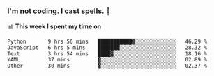 ### I'm not coding. I cast spells. 🎩

📊 **This week I spent my time on**
<!--START_SECTION:waka-->
```text
Python       9 hrs 56 mins   ███████████▓░░░░░░░░░░░░░   46.29 % 
JavaScript   6 hrs 5 mins    ███████░░░░░░░░░░░░░░░░░░   28.32 % 
Text         3 hrs 54 mins   ████▓░░░░░░░░░░░░░░░░░░░░   18.16 % 
YAML         37 mins         ▓░░░░░░░░░░░░░░░░░░░░░░░░   02.89 % 
Other        30 mins         ▓░░░░░░░░░░░░░░░░░░░░░░░░   02.37 % 
```
<!--END_SECTION:waka-->
